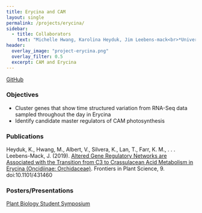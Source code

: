 ```yaml
---
title: Erycina and CAM
layout: single
permalink: /projects/erycina/
sidebar:
  - title: Collaborators
    text: "Michelle Hwang, Karolina Heyduk, Jim Leebens-mack<br>*University of Georgia*"    
header:
  overlay_image: "project-erycina.png"
  overlay_filter: 0.5
  excerpt: CAM and Erycina
---
```


[GitHub](https://github.com/michelle-hwang/erycina)

### Objectives

* Cluster genes that show time structured variation from RNA-Seq data sampled throughout the day in Erycina
* Identify candidate master regulators of CAM photosynthesis

### Publications

Heyduk, K., Hwang, M., Albert, V., Silvera, K., Lan, T., Farr, K. M., . . . Leebens-Mack, J. (2019). [Altered Gene Regulatory Networks are Associated with the Transition from C3 to Crassulacean Acid Metabolism in Erycina (Oncidiinae: Orchidaceae)](https://www.frontiersin.org/articles/10.3389/fpls.2018.02000/full). Frontiers in Plant Science, 9. doi:10.1101/431460

### Posters/Presentations

[Plant Biology Student Symposium](https://drive.google.com/file/d/0B-SL1ouv3394RzU2WG0tdHhaTjg/preview)
